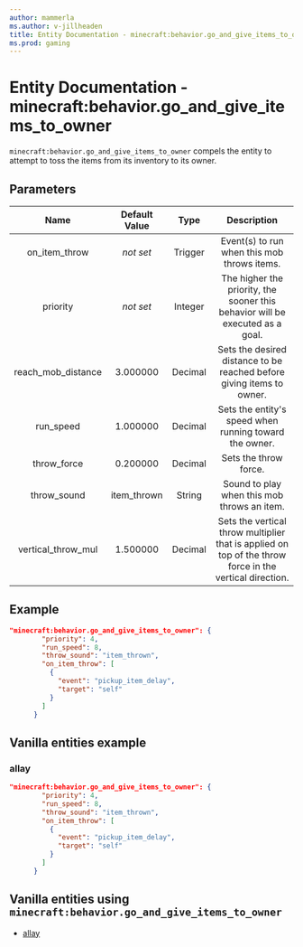 ```yaml
---
author: mammerla
ms.author: v-jillheaden
title: Entity Documentation - minecraft:behavior.go_and_give_items_to_owner
ms.prod: gaming
---
```


# Entity Documentation - minecraft:behavior.go_and_give_items_to_owner

`minecraft:behavior.go_and_give_items_to_owner` compels the entity to attempt to toss the items from its inventory to its owner.

## Parameters

| Name| Default Value| Type| Description |
|:-----------:|:-----------:|:-----------:|:-----------:|
| on_item_throw|*not set*| Trigger| Event(s) to run when this mob throws items. |
| priority|*not set*|Integer|The higher the priority, the sooner this behavior will be executed as a goal.|
| reach_mob_distance| 3.000000| Decimal| Sets the desired distance to be reached before giving items to owner. |
| run_speed| 1.000000| Decimal| Sets the entity's speed when running toward the owner. |
| throw_force| 0.200000| Decimal| Sets the throw force. |
| throw_sound|item_thrown| String| Sound to play when this mob throws an item. |
| vertical_throw_mul| 1.500000| Decimal| Sets the vertical throw multiplier that is applied on top of the throw force in the vertical direction. |

## Example

```json
"minecraft:behavior.go_and_give_items_to_owner": {
        "priority": 4,
        "run_speed": 8,
        "throw_sound": "item_thrown",
        "on_item_throw": [
          {
            "event": "pickup_item_delay",
            "target": "self"
          }
        ]
      }
```

## Vanilla entities example

### allay

```json
"minecraft:behavior.go_and_give_items_to_owner": {
        "priority": 4,
        "run_speed": 8,
        "throw_sound": "item_thrown",
        "on_item_throw": [
          {
            "event": "pickup_item_delay",
            "target": "self"
          }
        ]
      }
```

## Vanilla entities using `minecraft:behavior.go_and_give_items_to_owner`

- [allay](../../../../Source/VanillaBehaviorPack_Snippets/entities/allay.md)

